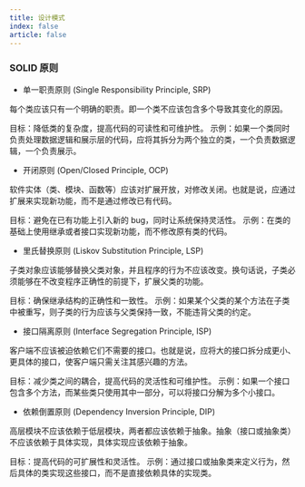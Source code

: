 ```yaml
---
title: 设计模式
index: false
article: false
---
```


<Catalog />

### SOLID 原则

- 单一职责原则 (Single Responsibility Principle, SRP)

每个类应该只有一个明确的职责。即一个类不应该包含多个导致其变化的原因。

目标：降低类的复杂度，提高代码的可读性和可维护性。
示例：如果一个类同时负责处理数据逻辑和展示层的代码，应将其拆分为两个独立的类，一个负责数据逻辑，一个负责展示。

- 开闭原则 (Open/Closed Principle, OCP)

软件实体（类、模块、函数等）应该对扩展开放，对修改关闭。也就是说，应通过扩展来实现新功能，而不是通过修改已有代码。

目标：避免在已有功能上引入新的 bug，同时让系统保持灵活性。
示例：在类的基础上使用继承或者接口实现新功能，而不修改原有类的代码。

- 里氏替换原则 (Liskov Substitution Principle, LSP)

子类对象应该能够替换父类对象，并且程序的行为不应该改变。换句话说，子类必须能够在不改变程序正确性的前提下，扩展父类的功能。

目标：确保继承结构的正确性和一致性。
示例：如果某个父类的某个方法在子类中被重写，则子类的行为应该与父类保持一致，不能违背父类的约定。

- 接口隔离原则 (Interface Segregation Principle, ISP)

客户端不应该被迫依赖它们不需要的接口。也就是说，应将大的接口拆分成更小、更具体的接口，使客户端只需关注其感兴趣的方法。

目标：减少类之间的耦合，提高代码的灵活性和可维护性。
示例：如果一个接口包含多个方法，而某些类只使用其中一部分，可以将接口分解为多个小接口。

- 依赖倒置原则 (Dependency Inversion Principle, DIP)

高层模块不应该依赖于低层模块，两者都应该依赖于抽象。抽象（接口或抽象类）不应该依赖于具体实现，具体实现应该依赖于抽象。

目标：提高代码的可扩展性和灵活性。
示例：通过接口或抽象类来定义行为，然后具体的类实现这些接口，而不是直接依赖具体的实现类。
